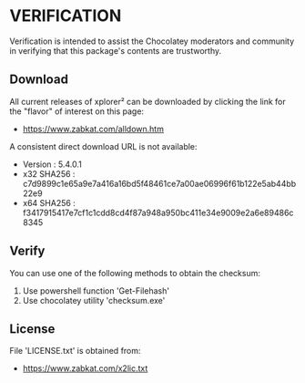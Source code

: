 # VERIFICATION
Verification is intended to assist the Chocolatey moderators and community in verifying that this package's contents are trustworthy.

## Download
All current releases of xplorer² can be downloaded by clicking the link
for the "flavor" of interest on this page:

- https://www.zabkat.com/alldown.htm

A consistent direct download URL is not available:  

- Version    : 5.4.0.1
- x32 SHA256 : c7d9899c1e65a9e7a416a16bd5f48461ce7a00ae06996f61b122e5ab44bb22e9
- x64 SHA256 : f3417915417e7cf1c1cdd8cd4f87a948a950bc411e34e9009e2a6e89486c8345

## Verify
You can use one of the following methods to obtain the checksum:
1. Use powershell function 'Get-Filehash'
2. Use chocolatey utility 'checksum.exe'


## License
File 'LICENSE.txt' is obtained from:
- https://www.zabkat.com/x2lic.txt
